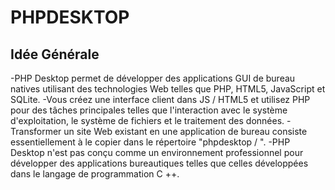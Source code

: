 <h1>PHPDESKTOP</h1>

<h2>Idée Générale</h2>

<p>

-PHP Desktop permet de développer des applications GUI de bureau natives utilisant des technologies Web telles que PHP, HTML5, JavaScript et SQLite.
-Vous créez une interface client dans JS / HTML5 et utilisez PHP pour des tâches principales telles que l'interaction avec le système
d'exploitation, le système de fichiers et le traitement des données.
-Transformer un site Web existant en une application de bureau consiste essentiellement à le copier dans le répertoire "phpdesktop / ".
-PHP Desktop n'est pas conçu comme un environnement professionnel pour développer des applications bureautiques telles que celles
développées dans le langage de programmation C ++. 


</p>
